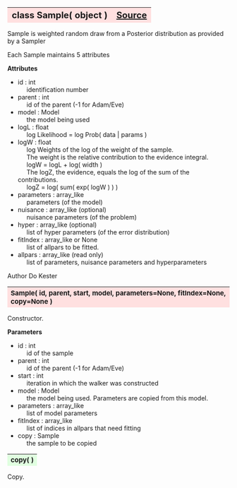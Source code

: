 ---
---
<br><br>

<a name="Sample"></a>
<table><thead style="background-color:#FFE0E0; width:100%; font-size:20px"><tr><th style="text-align:left">
<strong>class Sample(</strong> object )</th><th style="text-align:right"><a href=https://github.com/dokester/BayesicFitting/blob/master/BayesicFitting/source/Sample.py target=_blank>Source</a></th></tr></thead></table>
<p>

Sample is weighted random draw from a Posterior distribution as
provided by a Sampler

Each Sample maintains 5 attributes

<b>Attributes</b><br>
* id  :  int<br>
&nbsp;&nbsp;&nbsp;&nbsp; identification number<br>
* parent  :  int<br>
&nbsp;&nbsp;&nbsp;&nbsp; id of the parent (-1 for Adam/Eve)<br>
* model  :  Model<br>
&nbsp;&nbsp;&nbsp;&nbsp; the model being used<br>
* logL  :  float<br>
&nbsp;&nbsp;&nbsp;&nbsp; log Likelihood = log Prob( data | params )<br>
* logW  :  float<br>
&nbsp;&nbsp;&nbsp;&nbsp; log Weights of the log of the weight of the sample.<br>
&nbsp;&nbsp;&nbsp;&nbsp; The weight is the relative contribution to the evidence integral.<br>
&nbsp;&nbsp;&nbsp;&nbsp; logW = logL + log( width )<br>
&nbsp;&nbsp;&nbsp;&nbsp; The logZ, the evidence, equals the log of the sum of the contributions.<br>
&nbsp;&nbsp;&nbsp;&nbsp; logZ = log( sum( exp( logW ) ) )<br>
* parameters  :  array_like<br>
&nbsp;&nbsp;&nbsp;&nbsp; parameters (of the model)<br>
* nuisance  :  array_like (optional)<br>
&nbsp;&nbsp;&nbsp;&nbsp; nuisance parameters (of the problem)<br>
* hyper  :  array_like (optional)<br>
&nbsp;&nbsp;&nbsp;&nbsp; list of hyper parameters (of the error distribution)<br>
* fitIndex  :  array_like or None<br>
&nbsp;&nbsp;&nbsp;&nbsp; list of allpars to be fitted.<br>
* allpars  :  array_like (read only)<br>
&nbsp;&nbsp;&nbsp;&nbsp; list of parameters, nuisance parameters and hyperparameters<br>

Author       Do Kester


<a name="Sample"></a>
<table><thead style="background-color:#FFE0E0; width:100%; font-size:15px"><tr><th style="text-align:left">
<strong>Sample(</strong> id, parent, start, model, parameters=None, fitIndex=None, copy=None )
</th></tr></thead></table>
<p>

Constructor.

<b>Parameters</b><br>
* id  :  int<br>
&nbsp;&nbsp;&nbsp;&nbsp; id of the sample<br>
* parent  :  int<br>
&nbsp;&nbsp;&nbsp;&nbsp; id of the parent (-1 for Adam/Eve)<br>
* start  :  int<br>
&nbsp;&nbsp;&nbsp;&nbsp; iteration in which the walker was constructed<br>
* model  :  Model<br>
&nbsp;&nbsp;&nbsp;&nbsp; the model being used. Parameters are copied from this model.<br>
* parameters  :  array_like<br>
&nbsp;&nbsp;&nbsp;&nbsp; list of model parameters<br>
* fitIndex  :  array_like<br>
&nbsp;&nbsp;&nbsp;&nbsp; list of indices in allpars that need fitting<br>
* copy  :  Sample<br>
&nbsp;&nbsp;&nbsp;&nbsp; the sample to be copied<br>


<a name="copy"></a>
<table><thead style="background-color:#E0FFE0; width:100%; font-size:15px"><tr><th style="text-align:left">
<strong>copy(</strong> )
</th></tr></thead></table>
<p>

Copy.


